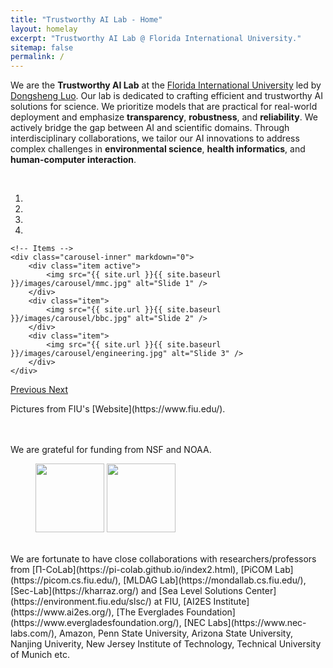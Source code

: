 ```yaml
---
title: "Trustworthy AI Lab - Home"
layout: homelay
excerpt: "Trustworthy AI Lab @ Florida International University."
sitemap: false
permalink: /
---
```


We are the **Trustworthy AI Lab** at the [Florida International University](https://www.fiu.edu/) led by [Dongsheng Luo](https://users.cs.fiu.edu/~dluo/).  Our lab is dedicated to crafting efficient and trustworthy AI solutions for science. We prioritize models that are practical for real-world deployment and emphasize **transparency**, **robustness**, and **reliability**. We actively bridge the gap between AI and scientific domains. Through interdisciplinary collaborations, we tailor our AI innovations to address complex challenges in **environmental science**, **health informatics**, and **human-computer interaction**.

<br>

<link rel = "stylesheet" href="/trustai4s-lab/main.css">

<div markdown="0" id="carousel" class="carousel slide" data-ride="carousel" data-interval="4000" data-pause="hover" >
    <!-- Menu -->
    <ol class="carousel-indicators">
        <li data-target="#carousel" data-slide-to="0" class="active"></li>
        <li data-target="#carousel" data-slide-to="1"></li>
        <li data-target="#carousel" data-slide-to="2"></li>
        <li data-target="#carousel" data-slide-to="3"></li>
        <!-- <li data-target="#carousel" data-slide-to="4"></li> -->
        <!-- <li data-target="#carousel" data-slide-to="5"></li>
        <li data-target="#carousel" data-slide-to="6"></li> -->
    </ol>

    <!-- Items -->
    <div class="carousel-inner" markdown="0">
        <div class="item active">
            <img src="{{ site.url }}{{ site.baseurl }}/images/carousel/mmc.jpg" alt="Slide 1" />
        </div>
        <div class="item">
            <img src="{{ site.url }}{{ site.baseurl }}/images/carousel/bbc.jpg" alt="Slide 2" />
        </div>
        <div class="item">
            <img src="{{ site.url }}{{ site.baseurl }}/images/carousel/engineering.jpg" alt="Slide 3" />
        </div>
    </div>
  <a class="left carousel-control" href="#carousel" role="button" data-slide="prev">
    <span class="glyphicon glyphicon-chevron-left" aria-hidden="true"></span>
    <span class="sr-only">Previous</span>
  </a>
  <a class="right carousel-control" href="#carousel" role="button" data-slide="next">
    <span class="glyphicon glyphicon-chevron-right" aria-hidden="true"></span>
    <span class="sr-only">Next</span>
  </a>
</div>

<div class="center">
  <p> Pictures from FIU's [Website](https://www.fiu.edu/).</p>
  <p></p>
  <p></p>
</div>

<br>
<br>
We are grateful for funding from NSF and NOAA. 
<br>
<div class="center">
<figure class="fourth">
  <img src="{{ site.url }}{{ site.baseurl }}/images/logopic/NSF_Logo.jpeg" style="width: 110px">
  <img src="{{ site.url }}{{ site.baseurl }}/images/logopic/noaa.png" style="width: 110px">
</figure>
</div>


<br>
We are fortunate to have close collaborations with researchers/professors from [Π-CoLab](https://pi-colab.github.io/index2.html), [PiCOM Lab](https://picom.cs.fiu.edu/), [MLDAG Lab](https://mondallab.cs.fiu.edu/), [Sec-Lab](https://kharraz.org/) and [Sea Level Solutions Center](https://environment.fiu.edu/slsc/) at FIU, [AI2ES Institute](https://www.ai2es.org/), [The Everglades Foundation](https://www.evergladesfoundation.org/), [NEC Labs](https://www.nec-labs.com/), Amazon, Penn State University, Arizona State University, Nanjing Univerity, New Jersey Institute of Technology, Technical University of Munich etc.
<br>
